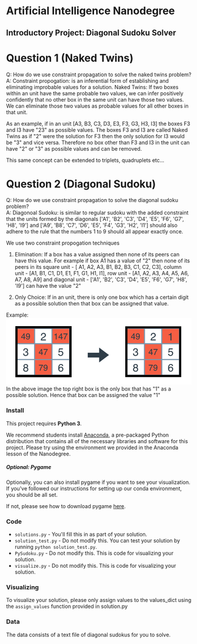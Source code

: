 # Artificial Intelligence Nanodegree
## Introductory Project: Diagonal Sudoku Solver

# Question 1 (Naked Twins)
Q: How do we use constraint propagation to solve the naked twins problem?  
A: Constraint propogation: is an inferential form of establishing and eliminating improbable values for a solution.
Naked Twins: If two boxes within an unit have the same probable two values, we can infer positively confidently that no other box in the same unit can have those two values. We can eliminate those two values as probable values for all other boxes in that unit.

As an example, if in an unit [A3, B3, C3, D3, E3, F3, G3, H3, I3] the boxes F3 and I3 have "23" as possible values.
The boxes F3 and I3 are called Naked Twins as if "2" were the solution for F3 then the only solution for I3 would be "3" and vice versa.
Therefore no box other than F3 and I3 in the unit can have "2" or "3" as possible values and can be removed.

This same concept can be extended to triplets, quadruplets etc...

# Question 2 (Diagonal Sudoku)
Q: How do we use constraint propagation to solve the diagonal sudoku problem?  
A: Diagonoal Sudoku: is similar to regular sudoku with the added constraint that the units formed by the diagonals ['A1', 'B2', 'C3', 'D4', 'E5', 'F6', 'G7', 'H8', 'I9'] and ['A9', 'B8', 'C7', 'D6', 'E5', 'F4', 'G3', 'H2', 'I1'] should also adhere to the rule that the numbers 1 to 9 should all appear exactly once.

We use two constraint propogation techniques

1) Elimination: If a box has a value assigned then none of its peers can have this value.
For example if box A1 has a value of "2" then none of its peers in its square unit - [ A1, A2, A3, B1, B2, B3, C1, C2, C3], column unit - [A1, B1, C1, D1, E1, F1, G1, H1, I1], row unit - [A1, A2, A3, A4, A5, A6, A7, A8, A9] and diagonal unit - ['A1', 'B2', 'C3', 'D4', 'E5', 'F6', 'G7', 'H8', 'I9'] can have the value "2"

2) Only Choice: If in an unit, there is only one box which has a certain digit as a possible solution then that box can be assigned that value.

Example:
![Only choice example](images/only-choice.png "Only choice example")
In the above image the top right box is the only box that has "1" as a possible solution. Hence that box can be assigned the value "1"


### Install

This project requires **Python 3**.

We recommend students install [Anaconda](https://www.continuum.io/downloads), a pre-packaged Python distribution that contains all of the necessary libraries and software for this project. 
Please try using the environment we provided in the Anaconda lesson of the Nanodegree.

##### Optional: Pygame

Optionally, you can also install pygame if you want to see your visualization. If you've followed our instructions for setting up our conda environment, you should be all set.

If not, please see how to download pygame [here](http://www.pygame.org/download.shtml).

### Code

* `solutions.py` - You'll fill this in as part of your solution.
* `solution_test.py` - Do not modify this. You can test your solution by running `python solution_test.py`.
* `PySudoku.py` - Do not modify this. This is code for visualizing your solution.
* `visualize.py` - Do not modify this. This is code for visualizing your solution.

### Visualizing

To visualize your solution, please only assign values to the values_dict using the ```assign_values``` function provided in solution.py

### Data

The data consists of a text file of diagonal sudokus for you to solve.